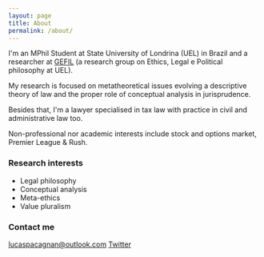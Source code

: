 ```yaml
---
layout: page
title: About
permalink: /about/
---
```


I'm an MPhil Student at State University of Londrina (UEL) in Brazil and a researcher at [GEFIL](https://gefilblog.wordpress.com/) (a research group on Ethics, Legal e Political philosophy at UEL).

My research is focused on metatheoretical issues evolving a descriptive theory of law and the proper role of conceptual analysis in jurisprudence.

Besides that, I'm a lawyer specialised in tax law with practice in civil and administrative law too.

Non-professional nor academic interests include stock and options market, Premier League & Rush.

### Research interests

+ Legal philosophy
+ Conceptual analysis
+ Meta-ethics
+ Value pluralism

### Contact me

[lucaspacagnan@outlook.com](mailto:lucaspacagnan@outlook.com)
[Twitter](https://twitter.com/pacagnanlucas)

